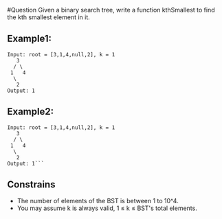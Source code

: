 #Question
Given a binary search tree, write a function kthSmallest to find the kth smallest element in it.

##  Example1:
```
Input: root = [3,1,4,null,2], k = 1
   3
  / \
 1   4
  \
   2
Output: 1
```
##  Example2:
```
Input: root = [3,1,4,null,2], k = 1
   3
  / \
 1   4
  \
   2
Output: 1```
```

## Constrains
- The number of elements of the BST is between 1 to 10^4.
- You may assume k is always valid, 1 ≤ k ≤ BST's total elements.